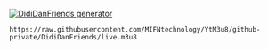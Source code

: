 [![DidiDanFriends generator](https://github.com/MIFNtechnology/YtM3u8/actions/workflows/Didi&Friends_Generator.yml/badge.svg)](https://github.com/MIFNtechnology/YtM3u8/actions/workflows/Didi&Friends_Generator.yml)

```
https://raw.githubusercontent.com/MIFNtechnology/YtM3u8/github-private/DidiDanFriends/live.m3u8
```
